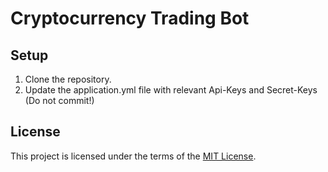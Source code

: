 # Cryptocurrency Trading Bot

## Setup

1. Clone the repository.
2. Update the application.yml file with relevant Api-Keys and Secret-Keys (Do not commit!)

## License

This project is licensed under the terms of the [MIT License](https://opensource.org/licenses/MIT).
